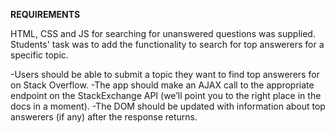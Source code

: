 **REQUIREMENTS**

HTML, CSS and JS for searching for unanswered questions was supplied. Students' task was to add the functionality to search for top answerers for a specific topic. 

-Users should be able to submit a topic they want to find top answerers for on Stack Overflow.
-The app should make an AJAX call to the appropriate endpoint on the StackExchange API (we’ll point you to the right place in the docs in a moment).
-The DOM should be updated with information about top answerers (if any) after the response returns.